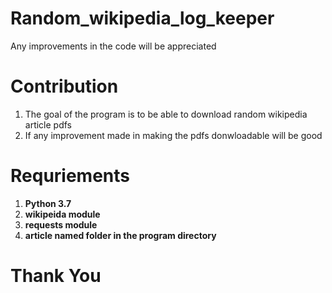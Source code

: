 # Random_wikipedia_log_keeper
Any improvements in the code will be appreciated 
# Contribution 
1) The goal of the program is to be able to download random wikipedia article pdfs 
2) If any improvement made in making the pdfs donwloadable will be good
# Requriements 
1. __Python 3.7__ 
2. __wikipeida module__
3. __requests module__
4. __article named folder in the program directory__

# __Thank You__
